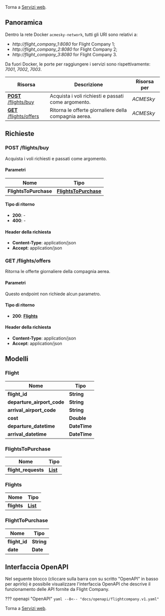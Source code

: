 Torna a [Servizi web](../serviziweb.md).
## Panoramica

Dentro la rete Docker `acmesky-network`, tutti gli URI sono relativi a:

- *http://flight_company_1:8080* for Flight Company 1;
- *http://flight_company_2:8080*  for Flight Company 2;
- *http://flight_company_3:8080* for Flight Company 3.


Da fuori Docker, le porte per raggiungere i servizi sono rispettivamente: *7001*, *7002*, *7003*.

| Risorsa                                     | Descrizione                                           | Risorsa per |
|---------------------------------------------|-------------------------------------------------------|-------------|
| [**POST** /flights/buy](#buyFlights)        | Acquista i voli richiesti e passati come argomento.   | *ACMESky*   |
| [**GET** /flights/offers](#getFlightOffers) | Ritorna le offerte giornaliere della compagnia aerea. | *ACMESky*   |

## Richieste

<a name="buyFlights"></a>
### **POST** /flights/buy
Acquista i voli richiesti e passati come argomento.

#### Parametri

| Nome                  | Tipo                                        |
|-----------------------|---------------------------------------------|
| **FlightsToPurchase** | [**FlightsToPurchase**](#flightstopurchase) |

#### Tipo di ritorno

- **200**: -
- **400**: -

#### Header della richiesta

- **Content-Type**: application/json
- **Accept**: application/json

<a name="getFlightOffers"></a>
### **GET** /flights/offers
Ritorna le offerte giornaliere della compagnia aerea.

#### Parametri
Questo endpoint non richiede alcun parametro.

#### Tipo di ritorno

- **200**: [**Flights**](#flights)

#### Header della richiesta

- **Content-Type**: application/json
- **Accept**: application/json

## Modelli

<a name="flight"></a>
### Flight

| Nome                         | Tipo         |
|------------------------------|--------------|
| **flight\_id**               | **String**   |
| **departure\_airport\_code** | **String**   |
| **arrival\_airport\_code**   | **String**   |
| **cost**                     | **Double**   |
| **departure\_datetime**      | **DateTime** |
| **arrival\_datetime**        | **DateTime** |

<a name="flightstopurchase"></a>
### FlightsToPurchase

| Nome                 | Tipo                                            |
|----------------------|-------------------------------------------------|
| **flight\_requests** | [**List<FlightToPurchase>**](#flighttopurchase) |

<a name="flights"></a>
### Flights

| Nome        | Tipo                        |
|-------------|-----------------------------|
| **flights** | [**List<Flight>**](#flight) |

<a name="flighttopurchase"></a>
### FlightToPurchase

| Nome           | Tipo       |
|----------------|------------|
| **flight\_id** | **String** |
| **date**       | **Date**   |

## Interfaccia OpenAPI

Nel seguente blocco (cliccare sulla barra con su scritto "OpenAPI" in basso per aprirlo) è possibile visualizzare l'interfaccia OpenAPI che descrive il funzionamento delle API fornite da Flight Company.

??? openapi "OpenAPI"
    ```yaml
    --8<-- "docs/openapi/flightcompany.v1.yaml"
    ```

Torna a [Servizi web](../serviziweb.md).
